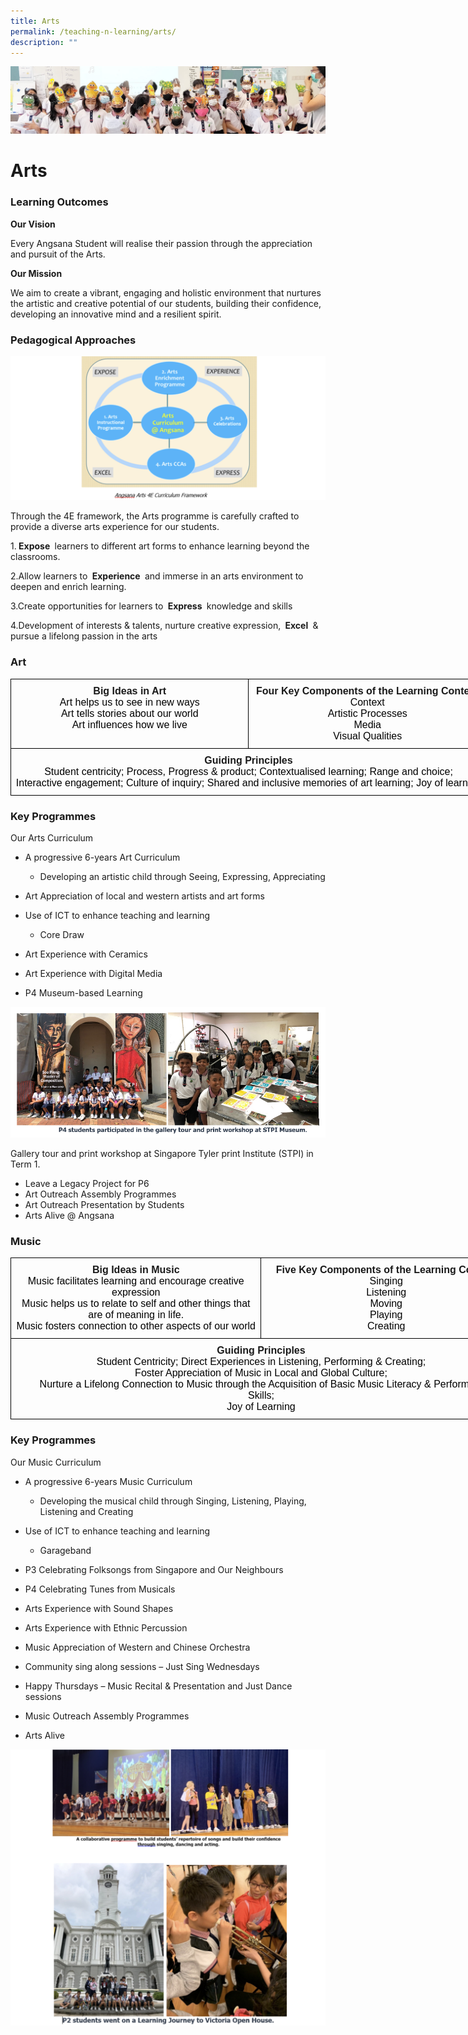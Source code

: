 ```yaml
---
title: Arts
permalink: /teaching-n-learning/arts/
description: ""
---
```

![](/images/Teaching%20and%20Learning.jpg)

Arts
====

### Learning Outcomes

<b> Our Vision </b>

Every Angsana Student will realise their passion through the appreciation and pursuit of the Arts.

<b> Our Mission </b>

We aim to create a vibrant, engaging and holistic environment that nurtures the artistic and creative potential of our students, building their confidence, developing an innovative mind and a resilient spirit.

### Pedagogical Approaches

![](/images/Art1.png)

Through the 4E framework, the Arts programme is carefully crafted to provide a diverse arts experience for our students.

1.<b> Expose </b> learners to different art forms to enhance learning beyond the classrooms.

2.Allow learners to <b> Experience </b> and immerse in an arts environment to deepen and enrich learning.

3.Create opportunities for learners to <b> Express </b> knowledge and skills

4.Development of interests & talents, nurture creative expression, <b> Excel </b> & pursue a lifelong passion in the arts

### Art

<style type="text/css">
.tg  {border-collapse:collapse;border-spacing:0;}
.tg td{border-color:black;border-style:solid;border-width:1px;font-family:Arial, sans-serif;font-size:14px;
  overflow:hidden;padding:10px 5px;word-break:normal;}
.tg th{border-color:black;border-style:solid;border-width:1px;font-family:Arial, sans-serif;font-size:14px;
  font-weight:normal;overflow:hidden;padding:10px 5px;word-break:normal;}
.tg .tg-qv16{font-size:16px;font-weight:bold;text-align:center;vertical-align:top}
.tg .tg-lvth{font-size:16px;text-align:center;vertical-align:top}
</style>
<table class="tg" style="undefined;table-layout: fixed; width: 762px">
<colgroup>
<col style="width: 381px">
<col style="width: 381px">
</colgroup>
<thead>
  <tr>
    <th class="tg-lvth"><span style="font-weight:bold">Big Ideas in Art</span><br><span style="color:#000">Art helps us to see in new ways</span><br><span style="color:#000">Art tells stories about our world</span><br><span style="color:#000">Art influences how we live</span></th>
    <th class="tg-lvth"><span style="font-weight:bold;font-style:normal;text-decoration:none">Four Key Components of the Learning Content</span><br><span style="color:#000">Context</span><br><span style="color:#000">Artistic Processes</span><br><span style="color:#000">Media</span><br><span style="color:#000">Visual Qualities</span></th>
  </tr>
</thead>
<tbody>
  <tr>
    <td class="tg-qv16" colspan="2">Guiding Principles<br><span style="font-weight:400;color:#000">Student centricity; Process, Progress &amp; product; Contextualised learning; Range and choice;</span><br><span style="font-weight:400;color:#000">Interactive engagement; Culture of inquiry; Shared and inclusive memories of art learning; Joy of learning</span></td>
  </tr>
</tbody>
</table>

### Key Programmes

Our Arts Curriculum

*   A progressive 6-years Art Curriculum

    *   Developing an artistic child through Seeing, Expressing, Appreciating

*   Art Appreciation of local and western artists and art forms
*   Use of ICT to enhance teaching and learning

    *   Core Draw

*   Art Experience with Ceramics
*   Art Experience with Digital Media
*   P4 Museum-based Learning

![](/images/Art2.png)

Gallery tour and print workshop at Singapore Tyler print Institute (STPI) in Term 1.

  

*   Leave a Legacy Project for P6
*   Art Outreach Assembly Programmes
*   Art Outreach Presentation by Students
*   Arts Alive @ Angsana

### Music

<style type="text/css">
.tg  {border-collapse:collapse;border-spacing:0;}
.tg td{border-color:black;border-style:solid;border-width:1px;font-family:Arial, sans-serif;font-size:14px;
  overflow:hidden;padding:10px 5px;word-break:normal;}
.tg th{border-color:black;border-style:solid;border-width:1px;font-family:Arial, sans-serif;font-size:14px;
  font-weight:normal;overflow:hidden;padding:10px 5px;word-break:normal;}
.tg .tg-qv16{font-size:16px;font-weight:bold;text-align:center;vertical-align:top}
</style>
<table class="tg" style="undefined;table-layout: fixed; width: 802px">
<colgroup>
<col style="width: 401px">
<col style="width: 401px">
</colgroup>
<thead>
  <tr>
    <th class="tg-qv16">Big Ideas in Music<br><span style="font-weight:400;color:#000">Music facilitates learning and encourage creative expression</span><br><span style="font-weight:400;color:#000">Music helps us to relate to self and other things that are of meaning in life.</span><br><span style="font-weight:400;color:#000">Music fosters connection to other aspects of our world</span></th>
    <th class="tg-qv16">Five Key Components of the Learning Content<br><span style="font-weight:400;color:#000">Singing</span><br><span style="font-weight:400;color:#000">Listening</span><br><span style="font-weight:400;color:#000">Moving</span><br><span style="font-weight:400;color:#000">Playing</span><br><span style="font-weight:400;color:#000">Creating</span></th>
  </tr>
</thead>
<tbody>
  <tr>
    <td class="tg-qv16" colspan="2">Guiding Principles<br><span style="font-weight:400;color:#000">Student Centricity; Direct Experiences in Listening, Performing &amp; Creating;</span><br><span style="font-weight:400;color:#000">Foster Appreciation of Music in Local and Global Culture;</span><br><span style="font-weight:400;color:#000">Nurture a Lifelong Connection to Music through the Acquisition of Basic Music Literacy &amp; Performing </span><br><span style="font-weight:400;color:#000">Skills;</span><br><span style="font-weight:400;color:#000">Joy of Learning</span></td>
  </tr>
</tbody>
</table>

### Key Programmes

Our Music Curriculum

*   A progressive 6-years Music Curriculum

    *   Developing the musical child through Singing, Listening, Playing, Listening and Creating

*   Use of ICT to enhance teaching and learning

    *   Garageband

*   P3 Celebrating Folksongs from Singapore and Our Neighbours
*   P4 Celebrating Tunes from Musicals
*   Arts Experience with Sound Shapes
*   Arts Experience with Ethnic Percussion
*   Music Appreciation of Western and Chinese Orchestra
*   Community sing along sessions – Just Sing Wednesdays
*   Happy Thursdays – Music Recital & Presentation and Just Dance sessions
*   Music Outreach Assembly Programmes
*   Arts Alive

![](/images/Art3.png)